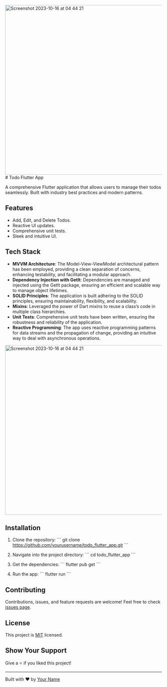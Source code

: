<img width="544" alt="Screenshot 2023-10-16 at 04 44 21" src="https://github.com/kudzaiTnexus/flutter_todo/assets/32536638/ac44a9f7-53ac-4154-a03c-aada3db369ba"># Todo Flutter App

A comprehensive Flutter application that allows users to manage their todos seamlessly. Built with industry best practices and modern patterns.

## Features

- Add, Edit, and Delete Todos.
- Reactive UI updates.
- Comprehensive unit tests.
- Sleek and intuitive UI.

## Tech Stack

- **MVVM Architecture**: The Model-View-ViewModel architectural pattern has been employed, providing a clean separation of concerns, enhancing testability, and facilitating a modular approach.
- **Dependency Injection with GetIt**: Dependencies are managed and injected using the GetIt package, ensuring an efficient and scalable way to manage object lifetimes.
- **SOLID Principles**: The application is built adhering to the SOLID principles, ensuring maintainability, flexibility, and scalability.
- **Mixins**: Leveraged the power of Dart mixins to reuse a class’s code in multiple class hierarchies.
- **Unit Tests**: Comprehensive unit tests have been written, ensuring the robustness and reliability of the application.
- **Reactive Programming**: The app uses reactive programming patterns for data streams and the propagation of change, providing an intuitive way to deal with asynchronous operations.

<img width="544" alt="Screenshot 2023-10-16 at 04 44 21" src="https://github.com/kudzaiTnexus/flutter_todo/assets/32536638/eba85a71-90a7-442a-91bb-339434ac9df0">


## Installation

1. Clone the repository:
\```
git clone https://github.com/yourusername/todo_flutter_app.git
\```

2. Navigate into the project directory:
\```
cd todo_flutter_app
\```

3. Get the dependencies:
\```
flutter pub get
\```

4. Run the app:
\```
flutter run
\```

## Contributing

Contributions, issues, and feature requests are welcome! Feel free to check [issues page](https://github.com/yourusername/todo_flutter_app/issues). 

## License

This project is [MIT](https://choosealicense.com/licenses/mit/) licensed.

## Show Your Support

Give a ⭐️ if you liked this project!

---

Built with ❤️ by [Your Name](https://github.com/yourusername)
